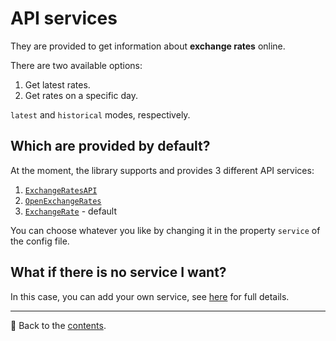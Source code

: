 # API services

They are provided to get information about **exchange rates** online. 

There are two available options:
1. Get latest rates.
2. Get rates on a specific day.

`latest` and `historical` modes, respectively.

## Which are provided by default?
At the moment, the library supports and provides 3 different API services:
1. [`ExchangeRatesAPI`](https://exchangeratesapi.io/)
2. [`OpenExchangeRates`](https://openexchangerates.org/)
2. [`ExchangeRate`](https://exchangerate.host/) - default

You can choose whatever you like by changing it in the property `service` of the config file.

## What if there is no service I want?

In this case, you can add your own service, see [here](/docs/05_services/add.md) for full details.

---

📌 Back to the [contents](/README.md#table-of-contents).
